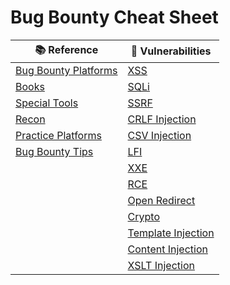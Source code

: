 # Bug Bounty Cheat Sheet</h1>

| 📚 Reference                                                | 🔎 Vulnerabilities                                        | 
|-------------------------------------------------------------|-----------------------------------------------------------| 
| [Bug Bounty Platforms](cheatsheets/bugbountyplatforms.md)   | [XSS](cheatsheets/xss.md)                               | 
| [Books](cheatsheets/books.md)                               | [SQLi](cheatsheets/sqli.md)                             | 
| [Special Tools](cheatsheets/special-tools.md)               | [SSRF](cheatsheets/ssrf.md)                             | 
| [Recon](cheatsheets/recon.md)                               | [CRLF Injection](cheatsheets/crlf.md)                   | 
| [Practice Platforms](cheatsheets/practice-platforms.md)     | [CSV Injection](cheatsheets/csv-injection.md)           | 
| [Bug Bounty Tips](cheatsheets/bugbountytips.md)             | [LFI](cheatsheets/lfi.md)                               | 
|                                                             | [XXE](cheatsheets/xxe.md)                               | 
|                                                             | [RCE](cheatsheets/rce.md)                               | 
|                                                             | [Open Redirect](cheatsheets/open-redirect.md)           | 
|                                                             | [Crypto](cheatsheets/crypto.md)                         | 
|                                                             | [Template Injection](cheatsheets/template-injection.md) | 
|                                                             | [Content Injection](cheatsheets/content-injection.md)   | 
|                                                             | [XSLT Injection](cheatsheets/xslt.md)                   | 



